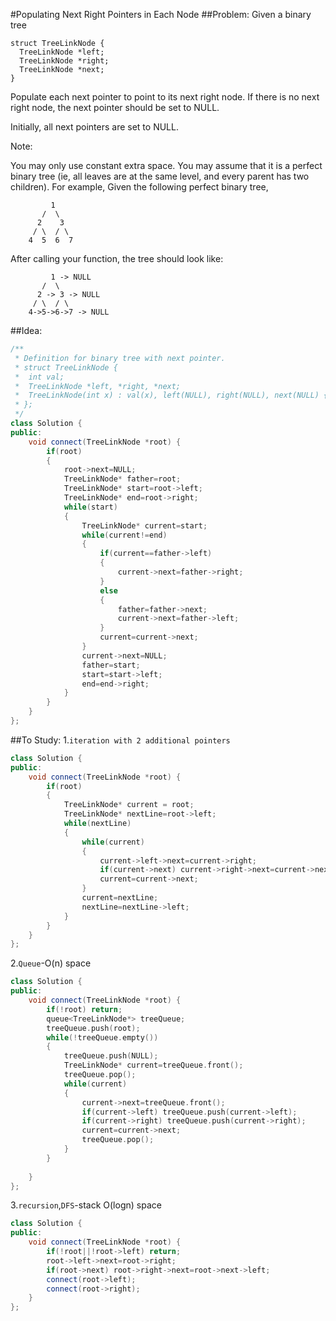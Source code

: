 #Populating Next Right Pointers in Each Node
##Problem:
Given a binary tree

    struct TreeLinkNode {
      TreeLinkNode *left;
      TreeLinkNode *right;
      TreeLinkNode *next;
    }
Populate each next pointer to point to its next right node. If there is no next right node, the next pointer should be set to NULL.

Initially, all next pointers are set to NULL.

Note:

You may only use constant extra space.
You may assume that it is a perfect binary tree (ie, all leaves are at the same level, and every parent has two children).
For example,
Given the following perfect binary tree,
```
         1
       /  \
      2    3
     / \  / \
    4  5  6  7
```
After calling your function, the tree should look like:
```
         1 -> NULL
       /  \
      2 -> 3 -> NULL
     / \  / \
    4->5->6->7 -> NULL
```
##Idea:
```cpp
/**
 * Definition for binary tree with next pointer.
 * struct TreeLinkNode {
 *  int val;
 *  TreeLinkNode *left, *right, *next;
 *  TreeLinkNode(int x) : val(x), left(NULL), right(NULL), next(NULL) {}
 * };
 */
class Solution {
public:
    void connect(TreeLinkNode *root) {
        if(root)
        {
            root->next=NULL;
            TreeLinkNode* father=root;
            TreeLinkNode* start=root->left;
            TreeLinkNode* end=root->right;
            while(start)
            {
                TreeLinkNode* current=start;
                while(current!=end)
                {
                    if(current==father->left)
                    {
                        current->next=father->right;
                    }
                    else
                    {
                        father=father->next;
                        current->next=father->left;
                    }
                    current=current->next;
                }
                current->next=NULL;
                father=start;
                start=start->left;
                end=end->right;
            }
        }
    }
};
```
##To Study:
1.`iteration with 2 additional pointers`
```cpp
class Solution {
public:
    void connect(TreeLinkNode *root) {
        if(root)
        {
            TreeLinkNode* current = root;
            TreeLinkNode* nextLine=root->left;
            while(nextLine)
            {
                while(current)
                {
                    current->left->next=current->right;
                    if(current->next) current->right->next=current->next->left;
                    current=current->next;
                }
                current=nextLine;
                nextLine=nextLine->left;
            }
        }
    }
};
```
2.`Queue`-O(n) space
```cpp
class Solution {
public:
    void connect(TreeLinkNode *root) {
        if(!root) return;
        queue<TreeLinkNode*> treeQueue;
        treeQueue.push(root);
        while(!treeQueue.empty())
        {
            treeQueue.push(NULL);
            TreeLinkNode* current=treeQueue.front();
            treeQueue.pop();
            while(current)
            {
                current->next=treeQueue.front();
                if(current->left) treeQueue.push(current->left);
                if(current->right) treeQueue.push(current->right);
                current=current->next;
                treeQueue.pop();
            }
        }
        
    }
};
```
3.`recursion`,`DFS`-stack O(logn) space
```cpp
class Solution {
public:
    void connect(TreeLinkNode *root) {
        if(!root||!root->left) return;
        root->left->next=root->right;
        if(root->next) root->right->next=root->next->left;
        connect(root->left);
        connect(root->right);
    }
};
```